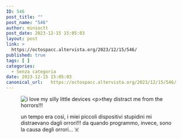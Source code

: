 ```yaml
---
ID: 546
post_title: ""
post_name: "546"
author: minioctt
post_date: 2023-12-15 15:05:03
layout: post
link: >
  https://octospacc.altervista.org/2023/12/15/546/
published: true
tags: [ ]
categories:
  - Senza categoria
date: 2023-12-15 15:05:03
canonical_url:   https://octospacc.altervista.org/2023/12/15/546/
---
```

<!-- wp:image {"id":547,"sizeSlug":"full","linkDestination":"none"} -->
<figure class="wp-block-image size-full"><img src="{{site.cdnurl}}/assets/uploads/2023/12/image-12.png" alt="i love my silly little devices

they distract me from the horrors!!!" class="wp-image-547"/></figure>
<!-- /wp:image -->

<!-- wp:paragraph -->
<p></p>
<!-- /wp:paragraph -->

<!-- wp:paragraph -->
<p>un tempo era così, i miei piccoli dispositivi stupidini mi distraevano dagli orrori!!! da quando programmo, invece, sono la causa degli orrori... ☠️</p>
<!-- /wp:paragraph -->